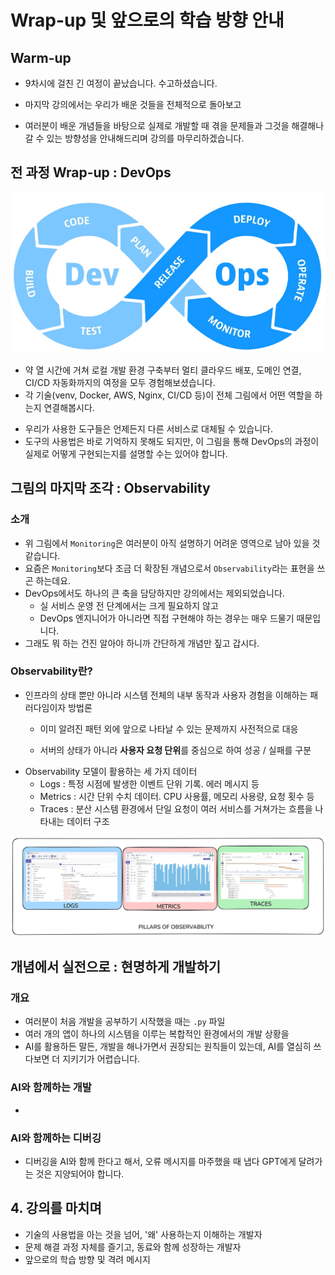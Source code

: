 # Wrap-up 및 앞으로의 학습 방향 안내



## Warm-up

* 9차시에 걸친 긴 여정이 끝났습니다. 수고하셨습니다.

* 마지막 강의에서는 우리가 배운 것들을 전체적으로 돌아보고

* 여러분이 배운 개념들을 바탕으로 실제로 개발할 때 겪을 문제들과 그것을 해결해나갈 수 있는 방향성을 안내해드리며 강의를 마무리하겠습니다.

  

## 전 과정 Wrap-up : DevOps

![](./devops.jpg)



*   약 열 시간에 거쳐 로컬 개발 환경 구축부터 멀티 클라우드 배포, 도메인 연결, CI/CD 자동화까지의 여정을 모두 경험해보셨습니다.
*   각 기술(venv, Docker, AWS, Nginx, CI/CD 등)이 전체 그림에서 어떤 역할을 하는지 연결해봅시다.

- 우리가 사용한 도구들은 언제든지 다른 서비스로 대체될 수 있습니다.
- 도구의 사용법은 바로 기억하지 못해도 되지만, 이 그림을 통해 DevOps의 과정이 실제로 어떻게 구현되는지를 설명할 수는 있어야 합니다.



## 그림의 마지막 조각 : Observability

### 소개

*   위 그림에서 `Monitoring`은 여러분이 아직 설명하기 어려운 영역으로 남아 있을 것 같습니다.
*   요즘은 `Monitoring`보다 조금 더 확장된 개념으로서 `Observability`라는 표현을 쓰곤 하는데요.
*   DevOps에서도 하나의 큰 축을 담당하지만 강의에서는 제외되었습니다.
    *   실 서비스 운영 전 단계에서는 크게 필요하지 않고
    *   DevOps 엔지니어가 아니라면 직접 구현해야 하는 경우는 매우 드물기 때문입니다.
*   그래도 뭐 하는 건진 알아야 하니까 간단하게 개념만 짚고 갑시다.



### Observability란?

*   인프라의 상태 뿐만 아니라 시스템 전체의 내부 동작과 사용자 경험을 이해하는 패러다임이자 방법론
    *   이미 알려진 패턴 외에 앞으로 나타날 수 있는 문제까지 사전적으로 대응

    *   서버의 상태가 아니라 **사용자 요청 단위**를 중심으로 하여 성공 / 실패를 구분

- Observability 모델이 활용하는 세 가지 데이터
  - Logs : 특정 시점에 발생한 이벤트 단위 기록. 에러 메시지 등
  - Metrics : 시간 단위 수치 데이터. CPU 사용률, 메모리 사용량, 요청 횟수 등
  - Traces : 분산 시스템 환경에서 단일 요청이 여러 서비스를 거쳐가는 흐름을 나타내는 데이터 구조

![](./observability1.png)



## 개념에서 실전으로 : 현명하게 개발하기

### 개요

- 여러분이 처음 개발을 공부하기 시작했을 때는 `.py` 파일 
- 여러 개의 앱이 하나의 시스템을 이루는 복합적인 환경에서의 개발 상황을 
- AI를 활용하든 말든, 개발을 해나가면서 권장되는 원칙들이 있는데, AI를 열심히 쓰다보면 더 지키기가 어렵습니다.

### AI와 함께하는 개발

*   



### AI와 함께하는 디버깅

- 디버깅을 AI와 함께 한다고 해서, 오류 메시지를 마주했을 때 냅다 GPT에게 달려가는 것은 지양되어야 합니다.





## 4. 강의를 마치며

*   기술의 사용법을 아는 것을 넘어, '왜' 사용하는지 이해하는 개발자
*   문제 해결 과정 자체를 즐기고, 동료와 함께 성장하는 개발자
*   앞으로의 학습 방향 및 격려 메시지
